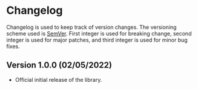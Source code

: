# Changelog

Changelog is used to keep track of version changes. The versioning scheme used is [SemVer](https://semver.org/). First integer is used for breaking change, second integer is used for major patches, and third integer is used for minor bug fixes.

## Version 1.0.0 (02/05/2022)

- Official initial release of the library.
